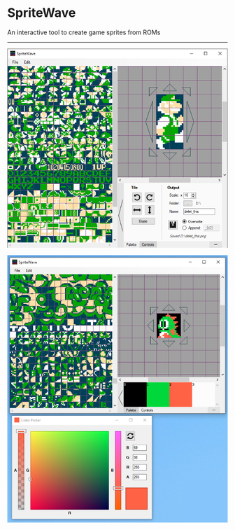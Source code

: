 # SpriteWave
An interactive tool to create game sprites from ROMs

----

![screenshot of controls tab](images/screenshot1.png)

![screenshot of palette tab and colour picker](images/screenshot2.png)
